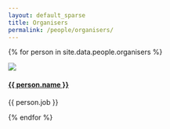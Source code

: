 ```yaml
---
layout: default_sparse
title: Organisers
permalink: /people/organisers/
---
```


<div class="row justify-content-around pl-4 pr-4">


{% for person in site.data.people.organisers %}
    <div class="col-3"><!--col-6 col-md-4 col-lg-3">-->
        <div class="text-center">
            <img src="{{ site.baseurl }}{{ person.img }}" class="rounded-circle img-fluid" style="max-width: 125px;">
            <h4 class="pt-2"><a href="{{ person.url }}">{{ person.name }}</a></h4>
            <p class="pb-2">{{ person.job }}</p>
        </div>
    </div>
{% endfor %}

</div>


